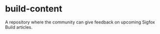 # build-content
A repository where the community can give feedback on upcoming Sigfox Build articles.
